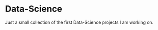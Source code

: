Data-Science
============

Just a small collection of the first Data-Science projects I am working on.
